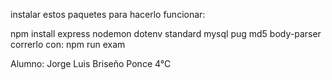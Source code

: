
instalar estos paquetes para hacerlo funcionar:

npm install express nodemon dotenv standard mysql pug md5  body-parser  
correrlo con: npm run exam


Alumno: Jorge Luis Briseño Ponce 4°C
